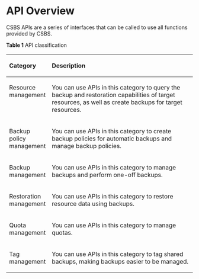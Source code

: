 # API Overview<a name="EN-US_TOPIC_0061309492"></a>

CSBS APIs are a series of interfaces that can be called to use all functions provided by CSBS.

**Table  1**  API classification

<a name="table5876102613294"></a>
<table><thead align="left"><tr id="row3878122616298"><th class="cellrowborder" valign="top" width="22.89%" id="mcps1.2.3.1.1"><p id="p68781126182914"><a name="p68781126182914"></a><a name="p68781126182914"></a><strong id="b171491718195911"><a name="b171491718195911"></a><a name="b171491718195911"></a>Category</strong></p>
</th>
<th class="cellrowborder" valign="top" width="77.11%" id="mcps1.2.3.1.2"><p id="p158781726112914"><a name="p158781726112914"></a><a name="p158781726112914"></a><strong id="b15203449370"><a name="b15203449370"></a><a name="b15203449370"></a>Description</strong></p>
</th>
</tr>
</thead>
<tbody><tr id="row148781026122919"><td class="cellrowborder" valign="top" width="22.89%" headers="mcps1.2.3.1.1 "><p id="p128788265295"><a name="p128788265295"></a><a name="p128788265295"></a>Resource management</p>
</td>
<td class="cellrowborder" valign="top" width="77.11%" headers="mcps1.2.3.1.2 "><p id="p1810154210242"><a name="p1810154210242"></a><a name="p1810154210242"></a>You can use APIs in this category to query the backup and restoration capabilities of target resources, as well as create backups for target resources.</p>
</td>
</tr>
<tr id="row9878726192911"><td class="cellrowborder" valign="top" width="22.89%" headers="mcps1.2.3.1.1 "><p id="p17341921193318"><a name="p17341921193318"></a><a name="p17341921193318"></a>Backup policy management</p>
</td>
<td class="cellrowborder" valign="top" width="77.11%" headers="mcps1.2.3.1.2 "><p id="p14101184217244"><a name="p14101184217244"></a><a name="p14101184217244"></a>You can use APIs in this category to create backup policies for automatic backups and manage backup policies.</p>
</td>
</tr>
<tr id="row9878172662914"><td class="cellrowborder" valign="top" width="22.89%" headers="mcps1.2.3.1.1 "><p id="p1310194211243"><a name="p1310194211243"></a><a name="p1310194211243"></a>Backup management</p>
</td>
<td class="cellrowborder" valign="top" width="77.11%" headers="mcps1.2.3.1.2 "><p id="p58589475242"><a name="p58589475242"></a><a name="p58589475242"></a>You can use APIs in this category to manage backups and perform one-off backups.</p>
</td>
</tr>
<tr id="row117351143103220"><td class="cellrowborder" valign="top" width="22.89%" headers="mcps1.2.3.1.1 "><p id="p15101134272411"><a name="p15101134272411"></a><a name="p15101134272411"></a>Restoration management</p>
</td>
<td class="cellrowborder" valign="top" width="77.11%" headers="mcps1.2.3.1.2 "><p id="p610144252418"><a name="p610144252418"></a><a name="p610144252418"></a>You can use APIs in this category to restore resource data using backups.</p>
</td>
</tr>
<tr id="row11736144363213"><td class="cellrowborder" valign="top" width="22.89%" headers="mcps1.2.3.1.1 "><p id="p51011542102411"><a name="p51011542102411"></a><a name="p51011542102411"></a>Quota management</p>
</td>
<td class="cellrowborder" valign="top" width="77.11%" headers="mcps1.2.3.1.2 "><p id="p20101542202416"><a name="p20101542202416"></a><a name="p20101542202416"></a>You can use APIs in this category to manage quotas.</p>
</td>
</tr>
<tr id="row1685181354019"><td class="cellrowborder" valign="top" width="22.89%" headers="mcps1.2.3.1.1 "><p id="p768516135406"><a name="p768516135406"></a><a name="p768516135406"></a>Tag management</p>
</td>
<td class="cellrowborder" valign="top" width="77.11%" headers="mcps1.2.3.1.2 "><p id="p15283184417460"><a name="p15283184417460"></a><a name="p15283184417460"></a>You can use APIs in this category to tag shared backups, making backups easier to be managed.</p>
</td>
</tr>
</tbody>
</table>

